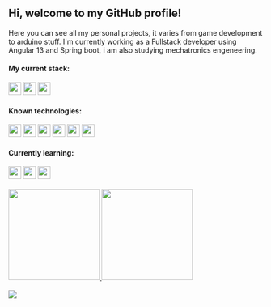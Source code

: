 
## Hi, welcome to my GitHub profile!
<div>
  <p>
    Here you can see all my personal projects, it varies from game development to arduino stuff. I'm currently working as a Fullstack developer using Angular 13 and Spring boot, i am also studying mechatronics engeneering.
  </p>
</div>

  #### My current stack: 
<div>
  <span>
    <img src="https://cdn.jsdelivr.net/gh/devicons/devicon/icons/java/java-original.svg" width="25" heigth="25"/>
    <img src="https://cdn.jsdelivr.net/gh/devicons/devicon/icons/angularjs/angularjs-original.svg" width="25" heigth="25"/>
    <img src="https://cdn.jsdelivr.net/gh/devicons/devicon/icons/postgresql/postgresql-plain.svg" width="25" heigth="25"/>
  </span>
</div>

  #### Known technologies: 
<div>
  <span>
    <img src="https://cdn.jsdelivr.net/gh/devicons/devicon/icons/java/java-original.svg" width="25" heigth="25"/>
    <img src="https://cdn.jsdelivr.net/gh/devicons/devicon/icons/angularjs/angularjs-original.svg" width="25" heigth="25"/>
    <img src="https://cdn.jsdelivr.net/gh/devicons/devicon/icons/css3/css3-original.svg" width="25" heigth="25"/>
    <img src="https://cdn.jsdelivr.net/gh/devicons/devicon/icons/ubuntu/ubuntu-plain.svg" width="25" heigth="25"/>
    <img src="https://cdn.jsdelivr.net/gh/devicons/devicon/icons/html5/html5-plain.svg" width="25" heigth="25"/>
    <img src="https://cdn.jsdelivr.net/gh/devicons/devicon/icons/postgresql/postgresql-plain.svg" width="25" heigth="25"/>
  </span>
</div>

  #### Currently learning:
<div>
  <span>
    <img src="https://cdn.jsdelivr.net/gh/devicons/devicon/icons/csharp/csharp-original.svg" width="25" heigth="25"/>
    <img src="https://cdn.jsdelivr.net/gh/devicons/devicon/icons/cplusplus/cplusplus-original.svg" width="25" heigth="25"/>
    <img src="https://cdn.jsdelivr.net/gh/devicons/devicon/icons/arduino/arduino-original-wordmark.svg" width="25" heigth="25"/>

</span>  
</div>

<br/>

<div>
  <a href="https://github.com/jorgefa-git">
  <img height="180em" src="https://github-readme-stats.vercel.app/api/top-langs/?username=jorgefa-git&layout=compact&langs_count=7&theme=dracula"/>
  <img height="180em" src="https://github-readme-stats.vercel.app/api?username=jorgefa-git&show_icons=true&theme=dracula&include_all_commits=true&count_private=true"/>
</div>
  
<br/>
  
<div>
  <a href="https://www.linkedin.com/in/seu-usuário-linkedln-aqui" target="_blank"><img src="https://img.shields.io/badge/-LinkedIn-%230077B5?style=for-the-badge&logo=linkedin&logoColor=white" target="_blank"></a>
</div>

